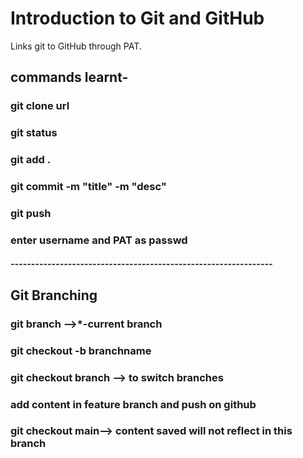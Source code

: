 # Introduction to Git and GitHub
Links git to GitHub through PAT.

## commands learnt-
### git clone url
### git status
### git add .
### git commit -m "title" -m "desc"
### git push
### enter username and PAT as passwd


##### ----------------------------------------------------------------
## Git Branching
### git branch -->*-current branch
### git checkout -b branchname
### git checkout branch --> to switch branches
### add content in feature branch and push on github
### git checkout main--> content saved will not reflect in this branch